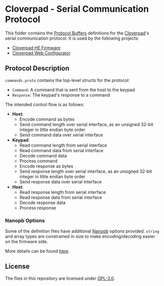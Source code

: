 # Cloverpad - Serial Communication Protocol

This folder contains the [Protocol Buffers](https://protobuf.dev/) definitions for the [Cloverpad](https://github.com/Cloverpad)'s serial communication protocol. It is used by the following projects:

- [Cloverpad HE Firmware](https://github.com/Cloverpad/cloverpad-he-firmware)
- [Cloverpad Web Configurator](https://github.com/Cloverpad/cloverpad-configurator-web)

## Protocol Description

`commands.proto` contains the top-level structs for the protocol:

- `Command`: A command that is sent from the host to the keypad
- `Response`: The keypad's response to a command

The intended control flow is as follows:

- **Host**:
  - Encode command as bytes
  - Send command length over serial interface, as an unsigned 32-bit integer in little endian byte order
  - Send command data over serial interface
- **Keypad**:
  - Read command length from serial interface
  - Read command data from serial interface
  - Decode command data
  - Process command
  - Encode response as bytes
  - Send response length over serial interface, as an unsigned 32-bit integer in little endian byte order
  - Send response data over serial interface
- **Host**:
  - Read response length from serial interface
  - Read response data from serial interface
  - Decode response data
  - Process response

### Nanopb Options

Some of the definition files have additional [Nanopb](https://jpa.kapsi.fi/nanopb/) options provided. `string` and array types are constrained in size to make encoding/decoding easier on the firmware side.

More details can be found [here](https://jpa.kapsi.fi/nanopb/docs/reference.html#defining-the-options-in-a-.options-file).

## License

The files in this repository are licensed under [GPL-3.0](./LICENSE).
